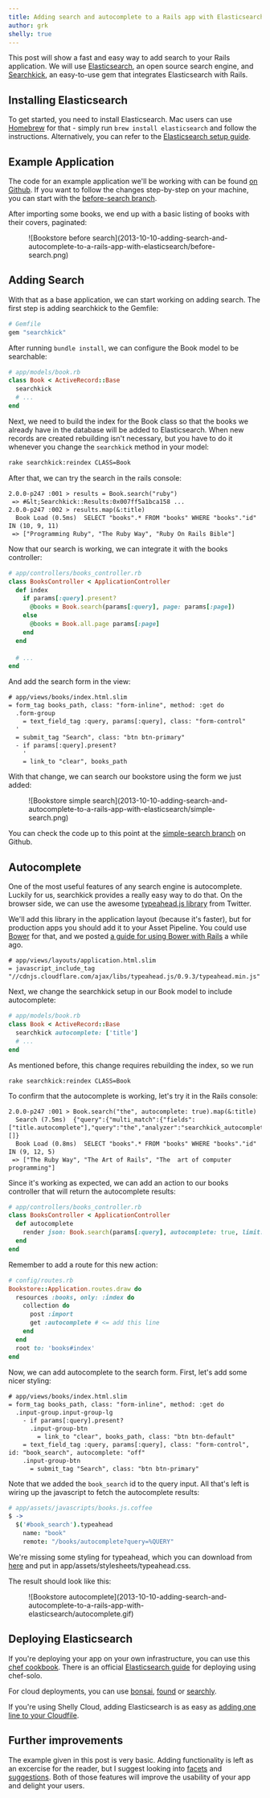 ```yaml
---
title: Adding search and autocomplete to a Rails app with Elasticsearch
author: grk
shelly: true
---
```


This post will show a fast and easy way to add search to your Rails application.
We will use [Elasticsearch](http://www.elasticsearch.org/), an open source
search engine, and [Searchkick](http://ankane.github.io/searchkick/), an
easy-to-use gem that integrates Elasticsearch with Rails.

## Installing Elasticsearch

To get started, you need to install Elasticsearch. Mac users can use
[Homebrew](http://brew.sh/) for that - simply run `brew install elasticsearch`
and follow the instructions. Alternatively, you can refer to the
[Elasticsearch setup guide](http://www.elasticsearch.org/guide/en/elasticsearch/reference/current/setup.html).

## Example Application

The code for an example application we'll be working with can be found
[on Github](https://github.com/grk/bookstore-example/). If you want to follow
the changes step-by-step on your machine, you can start with the
[before-search branch](https://github.com/grk/bookstore-example/tree/before-search).

After importing some books, we end up with a basic listing of books with
their covers, paginated:

<figure>
  ![Bookstore before search](2013-10-10-adding-search-and-autocomplete-to-a-rails-app-with-elasticsearch/before-search.png)
</figure>

## Adding Search

With that as a base application, we can start working on adding search. The
first step is adding searchkick to the Gemfile:

```ruby
# Gemfile
gem "searchkick"
```

After running `bundle install`, we can configure the Book model to be
searchable:

```ruby
# app/models/book.rb
class Book < ActiveRecord::Base
  searchkick
  # ...
end
```

Next, we need to build the index for the Book class so that the books we already
have in the database will be added to Elasticsearch. When new records are
created rebuilding isn't necessary, but you have to do it whenever you change
the `searchkick` method in your model:

```bash
rake searchkick:reindex CLASS=Book
```

After that, we can try the search in the rails console:

```
2.0.0-p247 :001 > results = Book.search("ruby")
 => #&lt;Searchkick::Results:0x007ff5a1bca158 ...
2.0.0-p247 :002 > results.map(&:title)
  Book Load (0.5ms)  SELECT "books".* FROM "books" WHERE "books"."id" IN (10, 9, 11)
 => ["Programming Ruby", "The Ruby Way", "Ruby On Rails Bible"]
```

Now that our search is working, we can integrate it with the books controller:

```ruby
# app/controllers/books_controller.rb
class BooksController < ApplicationController
  def index
    if params[:query].present?
      @books = Book.search(params[:query], page: params[:page])
    else
      @books = Book.all.page params[:page]
    end
  end

  # ...
end
```

And add the search form in the view:

```slim
# app/views/books/index.html.slim
= form_tag books_path, class: "form-inline", method: :get do
  .form-group
    = text_field_tag :query, params[:query], class: "form-control"
  '
  = submit_tag "Search", class: "btn btn-primary"
  - if params[:query].present?
    '
    = link_to "clear", books_path
```

With that change, we can search our bookstore using the form we just added:

<figure>
  ![Bookstore simple search](2013-10-10-adding-search-and-autocomplete-to-a-rails-app-with-elasticsearch/simple-search.png)
</figure>

You can check the code up to this point at the
[simple-search branch](https://github.com/grk/bookstore-example/tree/simple-search)
on Github.

## Autocomplete

One of the most useful features of any search engine is autocomplete. Luckily
for us, searchkick provides a really easy way to do that. On the browser side,
we can use the awesome [typeahead.js library](http://twitter.github.io/typeahead.js/)
from Twitter.

We'll add this library in the application layout (because it's faster), but for
production apps you should add it to your Asset Pipeline. You could use
[Bower](https://github.com/bower/bower) for that, and we posted
[a guide for using Bower with Rails](/blog/2013/09/how-to-manage-front-end-packages-in-rails-with-bower)
a while ago.

```
# app/views/layouts/application.html.slim
= javascript_include_tag "//cdnjs.cloudflare.com/ajax/libs/typeahead.js/0.9.3/typeahead.min.js"
```

Next, we change the searchkick setup in our Book model to include autocomplete:

```ruby
# app/models/book.rb
class Book < ActiveRecord::Base
  searchkick autocomplete: ['title']
  # ...
end
```

As mentioned before, this change requires rebuilding the index, so we run

```
rake searchkick:reindex CLASS=Book
```

To confirm that the autocomplete is working, let's try it in the Rails console:

```
2.0.0-p247 :001 > Book.search("the", autocomplete: true).map(&:title)
  Search (7.5ms)  {"query":{"multi_match":{"fields":["title.autocomplete"],"query":"the","analyzer":"searchkick_autocomplete_search"}},"size":100000,"from":0,"fields":[]}
  Book Load (0.8ms)  SELECT "books".* FROM "books" WHERE "books"."id" IN (9, 12, 5)
 => ["The Ruby Way", "The Art of Rails", "The  art of computer programming"]
```

Since it's working as expected, we can add an action to our books controller
that will return the autocomplete results:

```ruby
# app/controllers/books_controller.rb
class BooksController < ApplicationController
  def autocomplete
    render json: Book.search(params[:query], autocomplete: true, limit: 10).map(&:title)
  end
end
```

Remember to add a route for this new action:

```ruby
# config/routes.rb
Bookstore::Application.routes.draw do
  resources :books, only: :index do
    collection do
      post :import
      get :autocomplete # <= add this line
    end
  end
  root to: 'books#index'
end
```

Now, we can add autocomplete to the search form. First, let's add some nicer
styling:

```
# app/views/books/index.html.slim
= form_tag books_path, class: "form-inline", method: :get do
  .input-group.input-group-lg
    - if params[:query].present?
      .input-group-btn
        = link_to "clear", books_path, class: "btn btn-default"
    = text_field_tag :query, params[:query], class: "form-control", id: "book_search", autocomplete: "off"
    .input-group-btn
      = submit_tag "Search", class: "btn btn-primary"
```

Note that we added the `book_search` id to the query input. All that's left is
wiring up the javascript to fetch the autocomplete results:

```coffeescript
# app/assets/javascripts/books.js.coffee
$ ->
  $('#book_search').typeahead
    name: "book"
    remote: "/books/autocomplete?query=%QUERY"
```

We're missing some styling for typeahead, which you can download from
[here](https://raw.github.com/grk/bookstore-example/master/app/assets/stylesheets/typeahead.css)
and put in app/assets/stylesheets/typeahead.css.

The result should look like this:

<figure>
  ![Bookstore autocomplete](2013-10-10-adding-search-and-autocomplete-to-a-rails-app-with-elasticsearch/autocomplete.gif)
</figure>

## Deploying Elasticsearch

If you're deploying your app on your own infrastructure, you can use this
[chef cookbook](https://github.com/elasticsearch/cookbook-elasticsearch). There
is an official [Elasticsearch guide](http://www.elasticsearch.org/tutorials/deploying-elasticsearch-with-chef-solo/)
for deploying using chef-solo.

For cloud deployments, you can use [bonsai](http://www.bonsai.io/),
[found](http://www.found.no/) or [searchly](http://www.searchly.com/).

If you're using Shelly Cloud, adding Elasticsearch is as easy as
[adding one line to your Cloudfile](/documentation/elasticsearch).

## Further improvements

The example given in this post is very basic. Adding functionality is left
as an excercise for the reader, but I suggest looking into
[facets](http://www.elasticsearch.org/guide/en/elasticsearch/reference/current/search-facets.html)
and [suggestions](http://www.elasticsearch.org/guide/en/elasticsearch/reference/current/search-suggesters.html).
Both of those features will improve the usability of your app and delight
your users.
